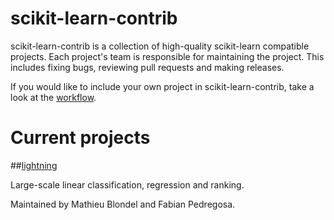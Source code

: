 # scikit-learn-contrib

scikit-learn-contrib is a collection of high-quality scikit-learn compatible projects. 
Each project's team is responsible for maintaining the project. 
This includes fixing bugs, reviewing pull requests and making releases.

If you would like to include your own project in scikit-learn-contrib,
take a look at the [workflow](https://github.com/scikit-learn-contrib/scikit-learn-contrib/blob/master/workflow.md).

# Current projects

##[lightning](http://contrib.scikit-learn.org/lightning/)

Large-scale linear classification, regression and ranking.

Maintained by Mathieu Blondel and Fabian Pedregosa.
